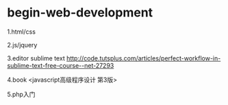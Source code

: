 begin-web-development
=====================

1.html/css

2.js/jquery

3.editor
sublime text
http://code.tutsplus.com/articles/perfect-workflow-in-sublime-text-free-course--net-27293

4.book
<javascript高级程序设计 第3版>

5.php入门
